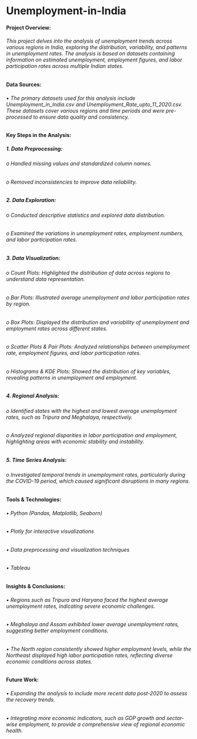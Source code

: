 # Unemployment-in-India

#### Project Overview: 
###### This project delves into the analysis of unemployment trends across various regions in India, exploring the distribution, variability, and patterns in unemployment rates. The analysis is based on datasets containing information on estimated unemployment, employment figures, and labor participation rates across multiple Indian states.
#### Data Sources:
###### •	The primary datasets used for this analysis include Unemployment_in_India.csv and Unemployment_Rate_upto_11_2020.csv. These datasets cover various regions and time periods and were pre-processed to ensure data quality and consistency.
#### Key Steps in the Analysis:
##### 1.	Data Preprocessing:
###### o	Handled missing values and standardized column names.
###### o	Removed inconsistencies to improve data reliability.
##### 2.	Data Exploration:
###### o	Conducted descriptive statistics and explored data distribution.
###### o	Examined the variations in unemployment rates, employment numbers, and labor participation rates.
##### 3.	Data Visualization:
###### o	Count Plots: Highlighted the distribution of data across regions to understand data representation.
###### o	Bar Plots: Illustrated average unemployment and labor participation rates by region.
###### o	Box Plots: Displayed the distribution and variability of unemployment and employment rates across different states.
###### o	Scatter Plots & Pair Plots: Analyzed relationships between unemployment rate, employment figures, and labor participation rates.
###### o	Histograms & KDE Plots: Showed the distribution of key variables, revealing patterns in unemployment and employment.
##### 4.	Regional Analysis:
###### o	Identified states with the highest and lowest average unemployment rates, such as Tripura and Meghalaya, respectively.
###### o	Analyzed regional disparities in labor participation and employment, highlighting areas with economic stability and instability.
##### 5.	Time Series Analysis:
###### o	Investigated temporal trends in unemployment rates, particularly during the COVID-19 period, which caused significant disruptions in many regions.
#### Tools & Technologies:
###### •	Python (Pandas, Matplotlib, Seaborn)
###### •	Plotly for interactive visualizations
###### •	Data preprocessing and visualization techniques
###### •	Tableau 
#### Insights & Conclusions:
###### •	Regions such as Tripura and Haryana faced the highest average unemployment rates, indicating severe economic challenges.
###### •	Meghalaya and Assam exhibited lower average unemployment rates, suggesting better employment conditions.
###### •	The North region consistently showed higher employment levels, while the Northeast displayed high labor participation rates, reflecting diverse economic conditions across states.
#### Future Work:
###### •	Expanding the analysis to include more recent data post-2020 to assess the recovery trends.
###### •	Integrating more economic indicators, such as GDP growth and sector-wise employment, to provide a comprehensive view of regional economic health.
